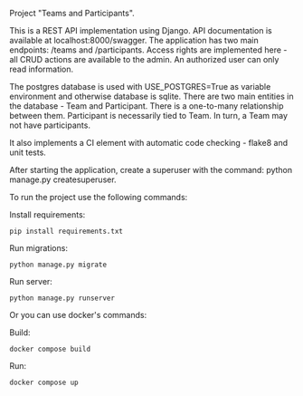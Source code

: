 Project "Teams and Participants".

This is a REST API implementation using Django. API documentation is available at localhost:8000/swagger.
The application has two main endpoints: /teams and /participants. Access rights are implemented here - all CRUD actions are available to the admin. An authorized user can only read information.

The postgres database is used with USE_POSTGRES=True as variable environment and otherwise database is sqlite. There are two main entities in the database - Team and Participant. There is a one-to-many relationship between them.
Participant is necessarily tied to Team. In turn, a Team may not have participants.

It also implements a CI element with automatic code checking - flake8 and unit tests.

After starting the application, create a superuser with the command: python manage.py createsuperuser.

To run the project use the following commands:

Install requirements:
```shell
pip install requirements.txt
```
Run migrations:
```shell
python manage.py migrate
```
Run server:
```shell
python manage.py runserver
```

Or you can use docker's commands:

Build:
```shell
docker compose build
```
Run:
```shell
docker compose up
```